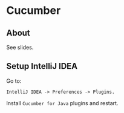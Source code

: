 # Cucumber

## About

See slides.

## Setup IntelliJ IDEA

Go to:
```
IntelliJ IDEA -> Preferences -> Plugins.
```
Install `Cucumber for Java` plugins and restart.

